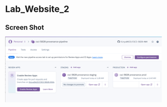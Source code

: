 # Lab_Website_2

## Screen Shot
![Image text](https://github.com/Xinyu0423/Lab_Website_2/blob/master/Heroku%20Screen%20Shot.png)